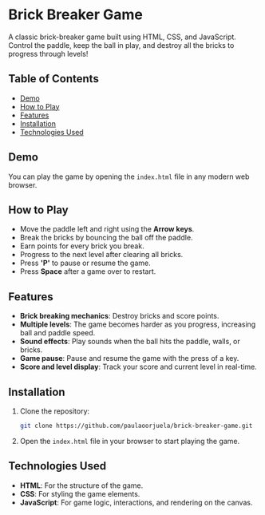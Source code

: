 # Brick Breaker Game

A classic brick-breaker game built using HTML, CSS, and JavaScript. Control the paddle, keep the ball in play, and destroy all the bricks to progress through levels!

## Table of Contents
- [Demo](#demo)
- [How to Play](#how-to-play)
- [Features](#features)
- [Installation](#installation)
- [Technologies Used](#technologies-used)

## Demo
You can play the game by opening the `index.html` file in any modern web browser.

## How to Play
- Move the paddle left and right using the **Arrow keys**.
- Break the bricks by bouncing the ball off the paddle.
- Earn points for every brick you break.
- Progress to the next level after clearing all bricks.
- Press **'P'** to pause or resume the game.
- Press **Space** after a game over to restart.

## Features
- **Brick breaking mechanics**: Destroy bricks and score points.
- **Multiple levels**: The game becomes harder as you progress, increasing ball and paddle speed.
- **Sound effects**: Play sounds when the ball hits the paddle, walls, or bricks.
- **Game pause**: Pause and resume the game with the press of a key.
- **Score and level display**: Track your score and current level in real-time.

## Installation
1. Clone the repository:
   ```bash
   git clone https://github.com/paulaoorjuela/brick-breaker-game.git
2. Open the `index.html` file in your browser to start playing the game.

## Technologies Used
- **HTML**: For the structure of the game.
- **CSS**: For styling the game elements.
- **JavaScript**: For game logic, interactions, and rendering on the canvas.
